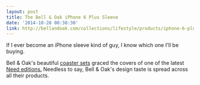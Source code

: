 ```yaml
---
layout: post
title: The Bell & Oak iPhone 6 Plus Sleeve
date: '2014-10-28 00:38:30'
link: http://bellandoak.com/collections/lifestyle/products/iphone-6-plus-sleeve-2
---
```


If I ever become an iPhone sleeve kind of guy, I know which one I'll be buying.

Bell & Oak's beautiful [coaster sets](http://bellandoak.com/collections/lifestyle/products/coaster-set-3) graced the covers of one of the latest [Need editions.](https://neededition.com) Needless to say, Bell & Oak's design taste is spread across all their products. 